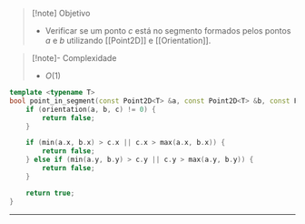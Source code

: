> [!note] Objetivo
> - Verificar se um ponto $c$ está no segmento formados pelos pontos $a$ e $b$ utilizando [[Point2D]] e [[Orientation]].

> [!note]- Complexidade
> - $O(1)$

```cpp
template <typename T>
bool point_in_segment(const Point2D<T> &a, const Point2D<T> &b, const Point2D<T> &c) {
	if (orientation(a, b, c) != 0) {
		return false;
	}

	if (min(a.x, b.x) > c.x || c.x > max(a.x, b.x)) {
		return false;
	} else if (min(a.y, b.y) > c.y || c.y > max(a.y, b.y)) {
		return false;
	}

	return true;
}
```

---